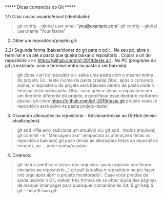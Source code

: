 ***** Dicas comandos do Git *****

1.1) Criar novos usuário/email (identidade):
> git config --global user.email "you@example.com"
> git config --global user.name "Your Name"

2) Obter um repositório/projeto git:

2.2) Segunda forma (baixar/clonar do git para o pc):
. No seu pc, abra o terminal e vá até a pasta que queira baixar o repositório
. Copiar a url do repositório >>> https://github.com/lp1-2019/teste.git
. No PC (programa do git já instalado: com o terminal entra na pasta a ser baixado)
> git clone <url do repositório>: salva uma pasta com o mesmo nome do projeto.
Ex.: teste (nome da pasta criada)
Obs.: após o comando acima, o repositório do projeto será baixado dentro da pasta onde o terminal está acessando.
Obs.: caso queira clonar o repositório em um diretório diferente do projeto, especifique esse diretório conforme abaixo:
> git clone https://github.com/lp1-2019/teste.git projeto-teste (o repositório será salvo na pasta projeto-teste)

3) Gravando alterações no repositório  - Adicionar/enviar ao GitHub (enviar atualizações):
> git add <file.ext> (adiciona um arquivo) ou:
> git add . (todos arquivos)
> git commit -m "Mensagem xxx" (empacota as alterações feitas no repositório baixado)
> git push (envia as alterações feitas ao repositório remoto), ou:
> ...pede senha/usuário

4) Diversos:
> git status (verifica o status dos arquivos: quais arquivos não foram enviados ao repositório...)
> git pull (atualiza o repositório no pc: fazer isto logo após abrir o projeto monitorado)
. Caso você precise de ajuda usando o Git, exitem três formas de se obter ajuda das páginas de manual (manpage) para quaisquer comandos do Git:
$ git help <verb>
$ git <verb> --help
$ man git-<verb>